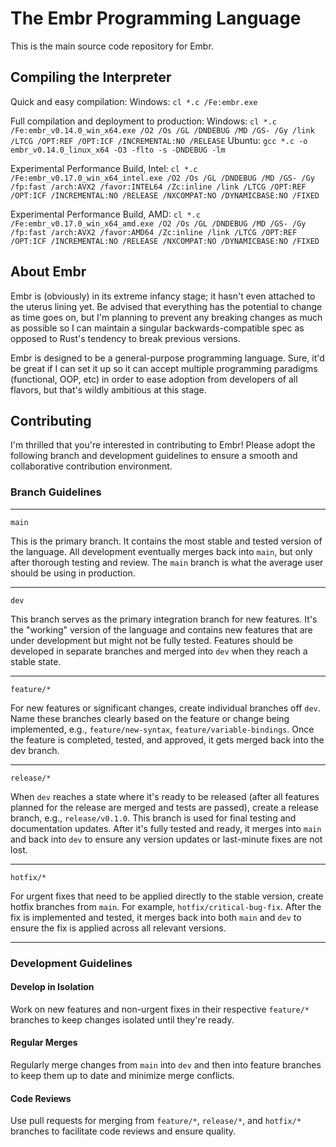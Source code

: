 # The Embr Programming Language

This is the main source code repository for Embr.

## Compiling the Interpreter

Quick and easy compilation:
Windows: `cl *.c /Fe:embr.exe`

Full compilation and deployment to production:
Windows: `cl *.c /Fe:embr_v0.14.0_win_x64.exe /O2 /Os /GL /DNDEBUG /MD /GS- /Gy /link /LTCG /OPT:REF /OPT:ICF /INCREMENTAL:NO /RELEASE`
Ubuntu: `gcc *.c -o embr_v0.14.0_linux_x64 -O3 -flto -s -DNDEBUG -lm`

Experimental Performance Build, Intel: `cl *.c /Fe:embr_v0.17.0_win_x64_intel.exe /O2 /Os /GL /DNDEBUG /MD /GS- /Gy /fp:fast /arch:AVX2 /favor:INTEL64 /Zc:inline /link /LTCG /OPT:REF /OPT:ICF /INCREMENTAL:NO /RELEASE /NXCOMPAT:NO /DYNAMICBASE:NO /FIXED`

Experimental Performance Build, AMD: `cl *.c /Fe:embr_v0.17.0_win_x64_amd.exe /O2 /Os /GL /DNDEBUG /MD /GS- /Gy /fp:fast /arch:AVX2 /favor:AMD64 /Zc:inline /link /LTCG /OPT:REF /OPT:ICF /INCREMENTAL:NO /RELEASE /NXCOMPAT:NO /DYNAMICBASE:NO /FIXED`

## About Embr

Embr is (obviously) in its extreme infancy stage; it hasn't even attached to the uterus lining yet. Be advised that everything has the potential to change as time goes on, but I'm planning to prevent any breaking changes as much as possible so I can maintain a singular backwards-compatible spec as opposed to Rust's tendency to break previous versions.

Embr is designed to be a general-purpose programming language. Sure, it'd be great if I can set it up so it can accept multiple programming paradigms (functional, OOP, etc) in order to ease adoption from developers of all flavors, but that's wildly ambitious at this stage.

## Contributing
I'm thrilled that you're interested in contributing to Embr! Please adopt the following branch and development guidelines to ensure a smooth and collaborative contribution environment.

### Branch Guidelines

***

`main`

This is the primary branch. It contains the most stable and tested version of the language. All development eventually merges back into `main`, but only after thorough testing and review. The `main` branch is what the average user should be using in production.

***

`dev`

This branch serves as the primary integration branch for new features. It's the "working" version of the language and contains new features that are under development but might not be fully tested. Features should be developed in separate branches and merged into `dev` when they reach a stable state.

***

`feature/*`

For new features or significant changes, create individual branches off `dev`. Name these branches clearly based on the feature or change being implemented, e.g., `feature/new-syntax`, `feature/variable-bindings`. Once the feature is completed, tested, and approved, it gets merged back into the dev branch.

***

`release/*`

When `dev` reaches a state where it's ready to be released (after all features planned for the release are merged and tests are passed), create a release branch, e.g., `release/v0.1.0`. This branch is used for final testing and documentation updates. After it's fully tested and ready, it merges into `main` and back into `dev` to ensure any version updates or last-minute fixes are not lost.

***

`hotfix/*`

For urgent fixes that need to be applied directly to the stable version, create hotfix branches from `main`. For example, `hotfix/critical-bug-fix`. After the fix is implemented and tested, it merges back into both `main` and `dev` to ensure the fix is applied across all relevant versions.

***

### Development Guidelines

#### Develop in Isolation

Work on new features and non-urgent fixes in their respective `feature/*` branches to keep changes isolated until they're ready.

#### Regular Merges

Regularly merge changes from `main` into `dev` and then into feature branches to keep them up to date and minimize merge conflicts.

#### Code Reviews

Use pull requests for merging from `feature/*`, `release/*`, and `hotfix/*` branches to facilitate code reviews and ensure quality.
